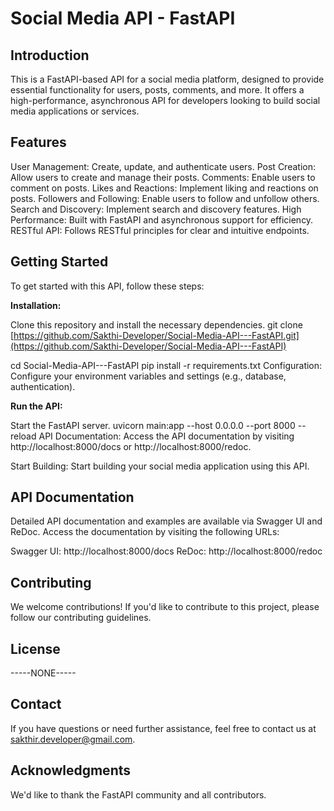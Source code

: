 # Social Media API - FastAPI

## Introduction

This is a FastAPI-based API for a social media platform, designed to provide essential functionality for users, posts, comments, and more. It offers a high-performance, asynchronous API for developers looking to build social media applications or services.

## Features

User Management: Create, update, and authenticate users.
Post Creation: Allow users to create and manage their posts.
Comments: Enable users to comment on posts.
Likes and Reactions: Implement liking and reactions on posts.
Followers and Following: Enable users to follow and unfollow others.
Search and Discovery: Implement search and discovery features.
High Performance: Built with FastAPI and asynchronous support for efficiency.
RESTful API: Follows RESTful principles for clear and intuitive endpoints.

## Getting Started

To get started with this API, follow these steps:

**Installation:** 

Clone this repository and install the necessary dependencies.
git clone [https://github.com/Sakthi-Developer/Social-Media-API---FastAPI.git](https://github.com/Sakthi-Developer/Social-Media-API---FastAPI)

cd Social-Media-API---FastAPI
pip install -r requirements.txt
Configuration: Configure your environment variables and settings (e.g., database, authentication).

**Run the API:** 

Start the FastAPI server.
uvicorn main:app --host 0.0.0.0 --port 8000 --reload
API Documentation: Access the API documentation by visiting http://localhost:8000/docs or http://localhost:8000/redoc.

Start Building: Start building your social media application using this API.

## API Documentation

Detailed API documentation and examples are available via Swagger UI and ReDoc. Access the documentation by visiting the following URLs:

Swagger UI: http://localhost:8000/docs
ReDoc: http://localhost:8000/redoc

## Contributing

We welcome contributions! If you'd like to contribute to this project, please follow our contributing guidelines.

## License

-----NONE-----

## Contact

If you have questions or need further assistance, feel free to contact us at sakthir.developer@gmail.com.

## Acknowledgments

We'd like to thank the FastAPI community and all contributors.
